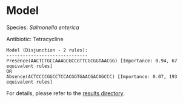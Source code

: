 
# Model

Species: *Salmonella enterica*

Antibiotic: Tetracycline

```
Model (Disjunction - 2 rules):
------------------------------
Presence(AACTCTGCCAAAGCGCCGTTCGCGGTAACGG) [Importance: 0.94, 67 equivalent rules]
OR
Absence(ACTCCCCGGCCTCCACGGTGAACGACAGCCC) [Importance: 0.07, 193 equivalent rules]

```

For details, please refer to the [results directory](../../../../../results/scm_b/salmonella%20enterica/tetracycline/repeat_9/).

